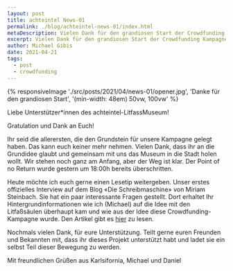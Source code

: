 ```yaml
---
layout: post
title: achteintel News-01
permalink: ./blog/achteintel-news-01/index.html
metaDescription: Vielen Dank für den grandiosen Start der Crowdfunding Kampagne.
excerpt: Vielen Dank für den grandiosen Start der Crowdfunding Kampagne.
author: Michael Gibis
date: 2021-04-21
tags:
  - post
  - crowdfunding
---
```


{% responsiveImage './src/posts/2021/04/news-01/opener.jpg', 'Danke für den grandiosen Start', '(min-width: 48em) 50vw, 100vw' %}

Liebe Unterstützer*innen des achteintel-LitfassMuseum!

Gratulation und Dank an Euch!

Ihr seid die allerersten, die den Grundstein für unsere Kampagne gelegt haben. Das kann euch keiner mehr nehmen. Vielen Dank, dass ihr an die Grundidee glaubt und gemeinsam mit uns das Museum in die Stadt holen wollt. Wir stehen noch ganz am Anfang, aber der Weg ist klar. Der Point of no Return wurde gestern um 18:00h bereits überschritten.

Heute möchte ich euch gerne einen Lesetip weitergeben. Unser erstes offizielles Interview auf dem Blog «Die Schreibmaschine» von Miriam Steinbach. Sie hat ein paar interessante Fragen gestellt. Dort erhaltet Ihr Hintergrundinformationen wie ich (Michael) auf die Idee mit den Litfaßsäulen überhaupt kam und wie aus der Idee diese Crowdfunding-Kampagne wurde. Den Artikel gibt es [hier](https://dieschreibmaschine.net/2021/04/20/krimskrams-crowdfunding-aktion-fuer-das-achteintel-litfassmuseum/) zu lesen.

Nochmals vielen Dank, für eure Unterstützung. Teilt gerne euren Freunden und Bekannten mit, dass ihr dieses Projekt unterstützt habt und ladet sie ein selbst Teil dieser Bewegung zu werden.

Mit freundlichen Grüßen aus Karlsifornia, 
Michael und Daniel
